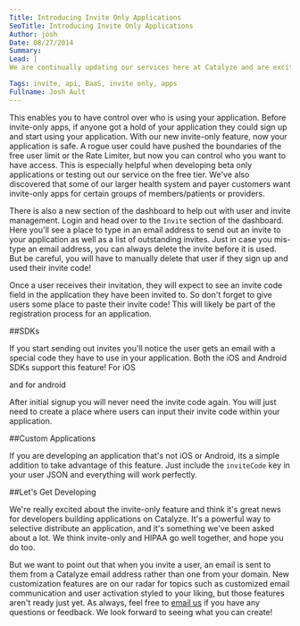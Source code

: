 ```yaml
---
Title: Introducing Invite Only Applications
SeoTitle: Introducing Invite Only Applications
Author: josh
Date: 08/27/2014
Summary: 
Lead: |
We are continually updating our services here at Catalyze and are excited to announce a new feature we just rolled out for our HIPAA compliant API, or mobile Backend as a Service - Invite only apps! Now after you create an application in the [dashboard](https://dashboard.catalyze.io/) you can check the `Invite-only` box by editing the app and you're all set.

Tags: invite, api, BaaS, invite only, apps
Fullname: Josh Ault
---
```

This enables you to have control over who is using your application. Before invite-only apps, if anyone got a hold of your application they could sign up and start using your application. With our new invite-only feature, now your application is safe.  A rogue user could have pushed the boundaries of the free user limit or the Rate Limiter, but now you can control who you want to have access. This is especially helpful when developing beta only applications or testing out our service on the free tier. We've also discovered that some of our larger health system and payer customers want invite-only apps for certain groups of members/patients or providers.

There is also a new section of the dashboard to help out with user and invite management. Login and head over to the `Invite` section of the dashboard. Here you'll see a place to type in an email address to send out an invite to your application as well as a list of outstanding invites. Just in case you mis-type an email address, you can always delete the invite before it is used. But be careful, you will have to manually delete that user if they sign up and used their invite code!

Once a user receives their invitation, they will expect to see an invite code field in the application they have been invited to. So don't forget to give users some place to paste their invite code! This will likely be part of the registration process for an application.

##SDKs

If you start sending out invites you'll notice the user gets an email with a special code they have to use in your application. Both the iOS and Android SDKs support this feature! For iOS

<script src="https://gist.github.com/jault3/c1e9b7385680e7afd172.js"></script>

and for android

<script src="https://gist.github.com/jault3/1fb7d9dc6fa4d4760013.js"></script>

After initial signup you will never need the invite code again. You will just need to create a place where users can input their invite code within your application.

##Custom Applications

If you are developing an application that's not iOS or Android, its a simple addition to take advantage of this feature. Just include the `inviteCode` key in your user JSON and everything will work perfectly.

##Let's Get Developing

We're really excited about the invite-only feature and think it's great news for developers building applications on Catalyze. It's a powerful way to selective distribute an application, and it's something we've been asked about a lot. We think invite-only and HIPAA go well together, and hope you do too.

But we want to point out that when you invite a user, an email is sent to them from a Catalyze email address rather than one from your domain. New customization features are on our radar for topics such as customized email communication and user activation styled to your liking, but those features aren't ready just yet. As always, feel free to [email us](mailto:hello@catalyze.io) if you have any questions or feedback. We look forward to seeing what you can create!
